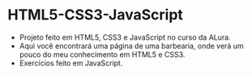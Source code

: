 # HTML5-CSS3-JavaScript
 - Projeto feito em HTML5, CSS3 e JavaScript no curso da ALura.
 - Aqui você encontrará uma página de uma barbearia, onde verá um pouco do meu conhecimento em HTML5 e CSS3.
 - Exercícios feito em JavaScript.
